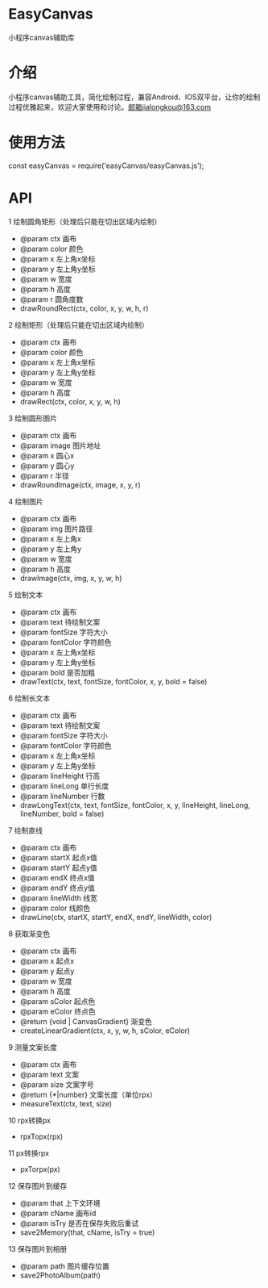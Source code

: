 # EasyCanvas
小程序canvas辅助库

# 介绍
小程序canvas辅助工具，简化绘制过程，兼容Android、IOS双平台，让你的绘制过程优雅起来，欢迎大家使用和讨论。邮箱jialongkou@163.com

# 使用方法
const easyCanvas = require('easyCanvas/easyCanvas.js');

# API
1 绘制圆角矩形（处理后只能在切出区域内绘制）
* @param ctx 画布
* @param color 颜色
* @param x 左上角x坐标
* @param y 左上角y坐标
* @param w 宽度
* @param h 高度
* @param r 圆角度数
* drawRoundRect(ctx, color, x, y, w, h, r)


 2 绘制矩形（处理后只能在切出区域内绘制）
 * @param ctx 画布
 * @param color 颜色
 * @param x 左上角x坐标
 * @param y 左上角y坐标
 * @param w 宽度
 * @param h 高度
 * drawRect(ctx, color, x, y, w, h)

 3 绘制圆形图片
 * @param ctx 画布
 * @param image 图片地址
 * @param x 圆心x
 * @param y 圆心y
 * @param r 半径
 * drawRoundImage(ctx, image, x, y, r)
 
 4 绘制图片
 * @param ctx 画布
 * @param img 图片路径
 * @param x 左上角x
 * @param y 左上角y
 * @param w 宽度
 * @param h 高度
 * drawImage(ctx, img, x, y, w, h)
 
 5 绘制文本
 * @param ctx 画布
 * @param text 待绘制文案
 * @param fontSize 字符大小
 * @param fontColor 字符颜色
 * @param x 左上角x坐标
 * @param y 左上角y坐标
 * @param bold 是否加粗
 * drawText(ctx, text, fontSize, fontColor, x, y, bold = false)

 6 绘制长文本
 * @param ctx 画布
 * @param text 待绘制文案
 * @param fontSize 字符大小
 * @param fontColor 字符颜色
 * @param x 左上角x坐标
 * @param y 左上角y坐标
 * @param lineHeight 行高
 * @param lineLong 单行长度
 * @param lineNumber 行数
 * drawLongText(ctx, text, fontSize, fontColor, x, y, lineHeight, lineLong, lineNumber, bold = false)
 

 7 绘制直线
 * @param ctx 画布
 * @param startX 起点x值
 * @param startY 起点y值
 * @param endX 终点x值
 * @param endY 终点y值
 * @param lineWidth 线宽
 * @param color 线颜色
 * drawLine(ctx, startX, startY, endX, endY, lineWidth, color)
 
 8 获取渐变色
 * @param ctx 画布
 * @param x 起点x
 * @param y 起点y
 * @param w 宽度
 * @param h 高度
 * @param sColor 起点色
 * @param eColor 终点色
 * @return {void | CanvasGradient} 渐变色
 * createLinearGradient(ctx, x, y, w, h, sColor, eColor)
 
 9 测量文案长度
 * @param ctx 画布
 * @param text 文案
 * @param size 文案字号
 * @return {*|number} 文案长度（单位rpx）
 * measureText(ctx, text, size)
 

 10 rpx转换px
 * rpxTopx(rpx)
 
 11 px转换rpx
 * pxTorpx(px)
 
 12 保存图片到缓存
 * @param that 上下文环境
 * @param cName 画布id
 * @param isTry 是否在保存失败后重试
 * save2Memory(that, cName, isTry = true)
 
 13 保存图片到相册
 * @param path 图片缓存位置
 * save2PhotoAlbum(path)
 
